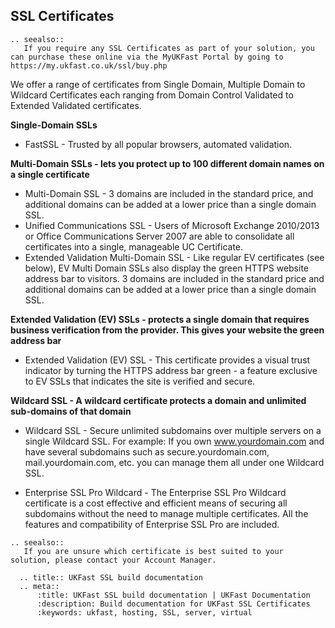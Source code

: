 ## SSL Certificates
```eval_rst
.. seealso::
   If you require any SSL Certificates as part of your solution, you can purchase these online via the MyUKFast Portal by going to https://my.ukfast.co.uk/ssl/buy.php 
```
We offer a range of certificates from Single Domain, Multiple Domain to Wildcard Certificates each ranging from Domain Control Validated to Extended Validated certificates.

**Single-Domain SSLs**

- FastSSL - Trusted by all popular browsers, automated validation.

**Multi-Domain SSLs - lets you protect up to 100 different domain names on a single certificate**

- Multi-Domain SSL -  3 domains are included in the standard price, and additional domains can be added at a lower price than a single domain SSL.
- Unified Communications SSL - Users of Microsoft Exchange 2010/2013 or Office Communications Server 2007 are able to consolidate all certificates into a single, manageable UC Certificate.
- Extended Validation Multi-Domain SSL -  Like regular EV certificates (see below), EV Multi Domain SSLs also display the green HTTPS website address bar to visitors. 3 domains are included in the standard price and additional domains can be added at a lower price than a single domain SSL.

**Extended Validation (EV) SSLs - protects a single domain that requires business verification from the provider. This gives your website the green address bar**

- Extended Validation (EV) SSL - This certificate provides a visual trust indicator by turning the HTTPS address bar green - a feature exclusive to EV SSLs that indicates the site is verified and secure.

**Wildcard SSL - A wildcard certificate protects a domain and unlimited sub-domains of that domain**

- Wildcard SSL - Secure unlimited subdomains over multiple servers on a single Wildcard SSL. For example: If you own www.yourdomain.com and have several subdomains such as secure.yourdomain.com, mail.yourdomain.com, etc. you can manage them all under one Wildcard SSL.

- Enterprise SSL Pro Wildcard - The Enterprise SSL Pro Wildcard certificate is a cost effective and efficient means of securing all subdomains without the need to manage multiple certificates. All the features and compatibility of Enterprise SSL Pro are included.

```eval_rst
.. seealso::
   If you are unsure which certificate is best suited to your solution, please contact your Account Manager. 
```
```eval_rst
  .. title:: UKFast SSL build documentation
  .. meta::
      :title: UKFast SSL build documentation | UKFast Documentation
      :description: Build documentation for UKFast SSL Certificates
      :keywords: ukfast, hosting, SSL, server, virtual
      
